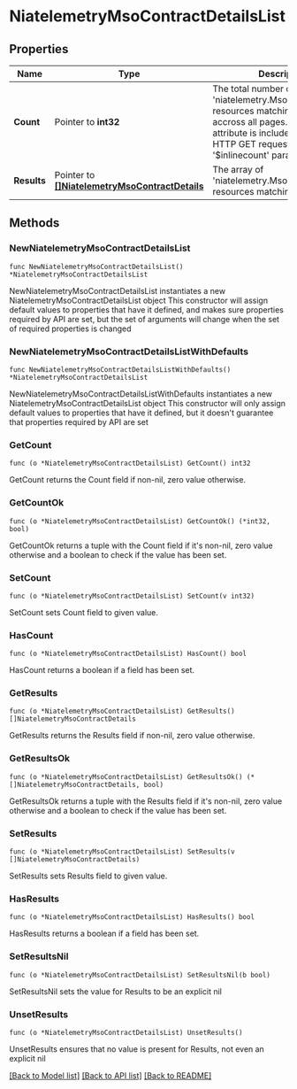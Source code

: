 # NiatelemetryMsoContractDetailsList

## Properties

Name | Type | Description | Notes
------------ | ------------- | ------------- | -------------
**Count** | Pointer to **int32** | The total number of &#39;niatelemetry.MsoContractDetails&#39; resources matching the request, accross all pages. The &#39;Count&#39; attribute is included when the HTTP GET request includes the &#39;$inlinecount&#39; parameter. | [optional] 
**Results** | Pointer to [**[]NiatelemetryMsoContractDetails**](NiatelemetryMsoContractDetails.md) | The array of &#39;niatelemetry.MsoContractDetails&#39; resources matching the request. | [optional] 

## Methods

### NewNiatelemetryMsoContractDetailsList

`func NewNiatelemetryMsoContractDetailsList() *NiatelemetryMsoContractDetailsList`

NewNiatelemetryMsoContractDetailsList instantiates a new NiatelemetryMsoContractDetailsList object
This constructor will assign default values to properties that have it defined,
and makes sure properties required by API are set, but the set of arguments
will change when the set of required properties is changed

### NewNiatelemetryMsoContractDetailsListWithDefaults

`func NewNiatelemetryMsoContractDetailsListWithDefaults() *NiatelemetryMsoContractDetailsList`

NewNiatelemetryMsoContractDetailsListWithDefaults instantiates a new NiatelemetryMsoContractDetailsList object
This constructor will only assign default values to properties that have it defined,
but it doesn't guarantee that properties required by API are set

### GetCount

`func (o *NiatelemetryMsoContractDetailsList) GetCount() int32`

GetCount returns the Count field if non-nil, zero value otherwise.

### GetCountOk

`func (o *NiatelemetryMsoContractDetailsList) GetCountOk() (*int32, bool)`

GetCountOk returns a tuple with the Count field if it's non-nil, zero value otherwise
and a boolean to check if the value has been set.

### SetCount

`func (o *NiatelemetryMsoContractDetailsList) SetCount(v int32)`

SetCount sets Count field to given value.

### HasCount

`func (o *NiatelemetryMsoContractDetailsList) HasCount() bool`

HasCount returns a boolean if a field has been set.

### GetResults

`func (o *NiatelemetryMsoContractDetailsList) GetResults() []NiatelemetryMsoContractDetails`

GetResults returns the Results field if non-nil, zero value otherwise.

### GetResultsOk

`func (o *NiatelemetryMsoContractDetailsList) GetResultsOk() (*[]NiatelemetryMsoContractDetails, bool)`

GetResultsOk returns a tuple with the Results field if it's non-nil, zero value otherwise
and a boolean to check if the value has been set.

### SetResults

`func (o *NiatelemetryMsoContractDetailsList) SetResults(v []NiatelemetryMsoContractDetails)`

SetResults sets Results field to given value.

### HasResults

`func (o *NiatelemetryMsoContractDetailsList) HasResults() bool`

HasResults returns a boolean if a field has been set.

### SetResultsNil

`func (o *NiatelemetryMsoContractDetailsList) SetResultsNil(b bool)`

 SetResultsNil sets the value for Results to be an explicit nil

### UnsetResults
`func (o *NiatelemetryMsoContractDetailsList) UnsetResults()`

UnsetResults ensures that no value is present for Results, not even an explicit nil

[[Back to Model list]](../README.md#documentation-for-models) [[Back to API list]](../README.md#documentation-for-api-endpoints) [[Back to README]](../README.md)



